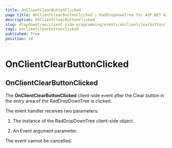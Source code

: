 ```yaml
---
title: OnClientClearButtonClicked
page_title: OnClientClearButtonClicked | RadDropDownTree for ASP.NET AJAX Documentation
description: OnClientClearButtonClicked
slug: dropdowntree/client-side-programming/events/onclientclearbuttonclicked
tags: onclientclearbuttonclicked
published: True
position: 14
---
```


# OnClientClearButtonClicked



## OnClientClearButtonClicked

The **OnClientClearButtonClicked** client-side event after the Clear button in the entry area of the RadDropDownTree is clicked.

The event handler receives two parameters:

1. The instance of the RadDropDownTree client-side object.

1. An Event argument parameter.

The event cannot be cancelled.
